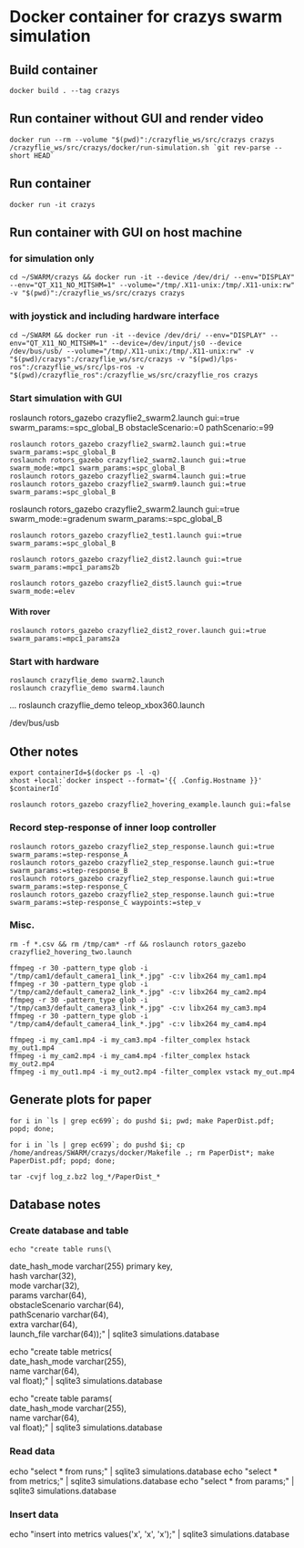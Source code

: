 # Docker container for crazys swarm simulation

## Build container
	docker build . --tag crazys

## Run container without GUI and render video
	docker run --rm --volume "$(pwd)":/crazyflie_ws/src/crazys crazys /crazyflie_ws/src/crazys/docker/run-simulation.sh `git rev-parse --short HEAD`

## Run container
	docker run -it crazys

## Run container with GUI on host machine
### for simulation only
	cd ~/SWARM/crazys && docker run -it --device /dev/dri/ --env="DISPLAY" --env="QT_X11_NO_MITSHM=1" --volume="/tmp/.X11-unix:/tmp/.X11-unix:rw" -v "$(pwd)":/crazyflie_ws/src/crazys crazys

### with joystick and including hardware interface
	cd ~/SWARM && docker run -it --device /dev/dri/ --env="DISPLAY" --env="QT_X11_NO_MITSHM=1" --device=/dev/input/js0 --device /dev/bus/usb/ --volume="/tmp/.X11-unix:/tmp/.X11-unix:rw" -v "$(pwd)/crazys":/crazyflie_ws/src/crazys -v "$(pwd)/lps-ros":/crazyflie_ws/src/lps-ros -v "$(pwd)/crazyflie_ros":/crazyflie_ws/src/crazyflie_ros crazys

### Start simulation with GUI
  roslaunch rotors_gazebo crazyflie2_swarm2.launch gui:=true swarm_params:=spc_global_B obstacleScenario:=0 pathScenario:=99

	roslaunch rotors_gazebo crazyflie2_swarm2.launch gui:=true swarm_params:=spc_global_B
	roslaunch rotors_gazebo crazyflie2_swarm2.launch gui:=true swarm_mode:=mpc1 swarm_params:=spc_global_B
	roslaunch rotors_gazebo crazyflie2_swarm4.launch gui:=true
	roslaunch rotors_gazebo crazyflie2_swarm9.launch gui:=true swarm_params:=spc_global_B

  roslaunch rotors_gazebo crazyflie2_swarm2.launch gui:=true swarm_mode:=gradenum swarm_params:=spc_global_B

	roslaunch rotors_gazebo crazyflie2_test1.launch gui:=true swarm_params:=spc_global_B

	roslaunch rotors_gazebo crazyflie2_dist2.launch gui:=true swarm_params:=mpc1_params2b

	roslaunch rotors_gazebo crazyflie2_dist5.launch gui:=true swarm_mode:=elev

#### With rover
	roslaunch rotors_gazebo crazyflie2_dist2_rover.launch gui:=true swarm_params:=mpc1_params2a

### Start with hardware
	roslaunch crazyflie_demo swarm2.launch
	roslaunch crazyflie_demo swarm4.launch
  ...
	roslaunch crazyflie_demo teleop_xbox360.launch

/dev/bus/usb

## Other notes
	export containerId=$(docker ps -l -q)
	xhost +local:`docker inspect --format='{{ .Config.Hostname }}' $containerId`

	roslaunch rotors_gazebo crazyflie2_hovering_example.launch gui:=false

### Record step-response of inner loop controller
	roslaunch rotors_gazebo crazyflie2_step_response.launch gui:=true swarm_params:=step-response_A
	roslaunch rotors_gazebo crazyflie2_step_response.launch gui:=true swarm_params:=step-response_B
	roslaunch rotors_gazebo crazyflie2_step_response.launch gui:=true swarm_params:=step-response_C
	roslaunch rotors_gazebo crazyflie2_step_response.launch gui:=true swarm_params:=step-response_C waypoints:=step_v

### Misc.
	rm -f *.csv && rm /tmp/cam* -rf && roslaunch rotors_gazebo crazyflie2_hovering_two.launch

	ffmpeg -r 30 -pattern_type glob -i "/tmp/cam1/default_camera1_link_*.jpg" -c:v libx264 my_cam1.mp4
	ffmpeg -r 30 -pattern_type glob -i "/tmp/cam2/default_camera2_link_*.jpg" -c:v libx264 my_cam2.mp4
	ffmpeg -r 30 -pattern_type glob -i "/tmp/cam3/default_camera3_link_*.jpg" -c:v libx264 my_cam3.mp4
	ffmpeg -r 30 -pattern_type glob -i "/tmp/cam4/default_camera4_link_*.jpg" -c:v libx264 my_cam4.mp4

	ffmpeg -i my_cam1.mp4 -i my_cam3.mp4 -filter_complex hstack my_out1.mp4
	ffmpeg -i my_cam2.mp4 -i my_cam4.mp4 -filter_complex hstack my_out2.mp4
	ffmpeg -i my_out1.mp4 -i my_out2.mp4 -filter_complex vstack my_out.mp4

## Generate plots for paper
	for i in `ls | grep ec699`; do pushd $i; pwd; make PaperDist.pdf; popd; done;

	for i in `ls | grep ec699`; do pushd $i; cp /home/andreas/SWARM/crazys/docker/Makefile .; rm PaperDist*; make PaperDist.pdf; popd; done;

	tar -cvjf log_z.bz2 log_*/PaperDist_*

## Database notes

### Create database and table

	echo "create table runs(\
date_hash_mode varchar(255) primary key, \
hash varchar(32), \
mode varchar(32), \
params varchar(64), \
obstacleScenario varchar(64), \
pathScenario varchar(64), \
extra varchar(64), \
launch_file varchar(64));" | sqlite3 simulations.database

echo "create table metrics(\
date_hash_mode varchar(255), \
name varchar(64), \
val float);" | sqlite3 simulations.database

echo "create table params(\
date_hash_mode varchar(255), \
name varchar(64), \
val float);" | sqlite3 simulations.database

### Read data
echo "select * from runs;" | sqlite3 simulations.database
echo "select * from metrics;" | sqlite3 simulations.database
echo "select * from params;" | sqlite3 simulations.database

### Insert data
echo "insert into metrics values('x', 'x', 'x');" | sqlite3 simulations.database
